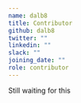 ```yaml
---
name: dalb8
title: Contributor
github: dalb8
twitter: ""
linkedin: ""
slack: ""
joining_date: ""
role: contributor
---
```


Still waiting for this

